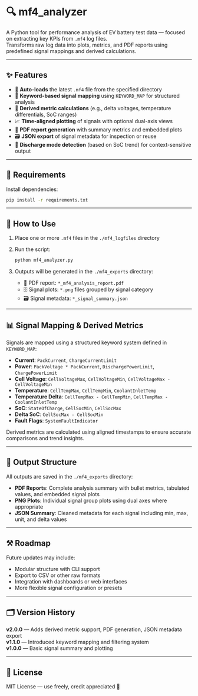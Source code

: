 # 🔍 mf4_analyzer

A Python tool for performance analysis of EV battery test data — focused on extracting key KPIs from `.mf4` log files.  
Transforms raw log data into plots, metrics, and PDF reports using predefined signal mappings and derived calculations.

---

## ✨ Features

- 📂 **Auto-loads** the latest `.mf4` file from the specified directory  
- 🔑 **Keyword-based signal mapping** using `KEYWORD_MAP` for structured analysis  
- 🧠 **Derived metric calculations** (e.g., delta voltages, temperature differentials, SoC ranges)  
- 📈 **Time-aligned plotting** of signals with optional dual-axis views  
- 📄 **PDF report generation** with summary metrics and embedded plots  
- 🗃️ **JSON export** of signal metadata for inspection or reuse  
- 🧪 **Discharge mode detection** (based on SoC trend) for context-sensitive output  

---

## 📆 Requirements

Install dependencies:

```bash
pip install -r requirements.txt
```

---

## 🚀 How to Use

1. Place one or more `.mf4` files in the `./mf4_logfiles` directory  
2. Run the script:

   ```bash
   python mf4_analyzer.py
   ```

3. Outputs will be generated in the `./mf4_exports` directory:
   - 📄 PDF report: `*_mf4_analysis_report.pdf`
   - 🗄️ Signal plots: `*.png` files grouped by signal category
   - 🗃️ Signal metadata: `*_signal_summary.json`

---

## 📊 Signal Mapping & Derived Metrics

Signals are mapped using a structured keyword system defined in `KEYWORD_MAP`:

- **Current**: `PackCurrent`, `ChargeCurrentLimit`  
- **Power**: `PackVoltage * PackCurrent`, `DischargePowerLimit`, `ChargePowerLimit`  
- **Cell Voltage**: `CellVoltageMax`, `CellVoltageMin`, `CellVoltageMax - CellVoltageMin`  
- **Temperature**: `CellTempMax`, `CellTempMin`, `CoolantInletTemp`  
- **Temperature Delta**: `CellTempMax - CellTempMin`, `CellTempMax - CoolantInletTemp`  
- **SoC**: `StateOfCharge`, `CellSocMin`, `CellSocMax`  
- **Delta SoC**: `CellSocMax - CellSocMin`  
- **Fault Flags**: `SystemFaultIndicator`  

Derived metrics are calculated using aligned timestamps to ensure accurate comparisons and trend insights.

---

## 📁 Output Structure

All outputs are saved in the `./mf4_exports` directory:

- **PDF Reports**: Complete analysis summary with bullet metrics, tabulated values, and embedded signal plots  
- **PNG Plots**: Individual signal group plots using dual axes where appropriate  
- **JSON Summary**: Cleaned metadata for each signal including min, max, unit, and delta values  

---

## ⚒️ Roadmap

Future updates may include:

- Modular structure with CLI support  
- Export to CSV or other raw formats  
- Integration with dashboards or web interfaces  
- More flexible signal configuration or presets  

---

## 🗂️ Version History

**v2.0.0** — Adds derived metric support, PDF generation, JSON metadata export  
**v1.1.0** — Introduced keyword mapping and filtering system  
**v1.0.0** — Basic signal summary and plotting  

---

## 📘️ License

MIT License — use freely, credit appreciated 🙌
